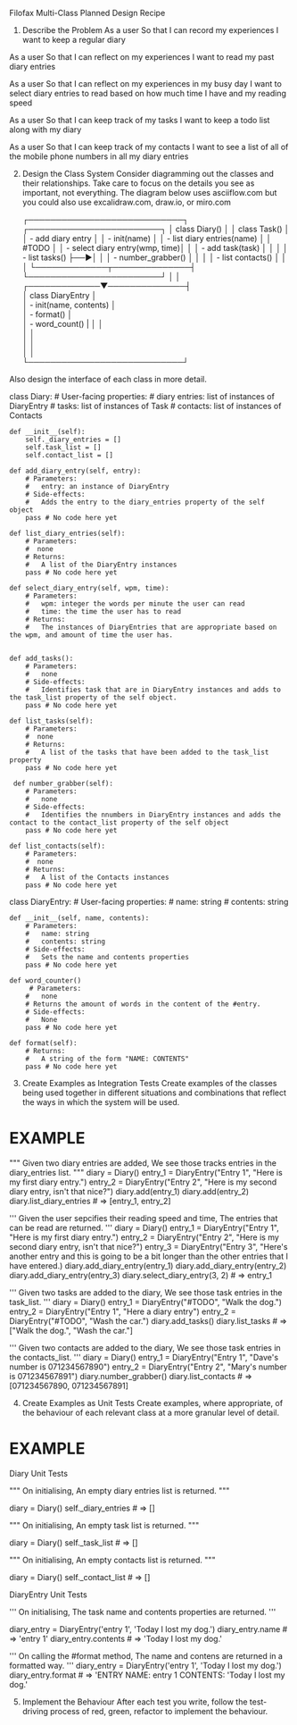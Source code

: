 Filofax Multi-Class Planned Design Recipe

1. Describe the Problem
As a user
So that I can record my experiences
I want to keep a regular diary

As a user
So that I can reflect on my experiences
I want to read my past diary entries

As a user
So that I can reflect on my experiences in my busy day
I want to select diary entries to read based on how much time I have and my reading speed

As a user
So that I can keep track of my tasks
I want to keep a todo list along with my diary

As a user
So that I can keep track of my contacts
I want to see a list of all of the mobile phone numbers in all my diary entries

2. Design the Class System
Consider diagramming out the classes and their relationships. Take care to focus on the details you see as important, not everything. The diagram below uses asciiflow.com but you could also use excalidraw.com, draw.io, or miro.com


   ┌────────────────────────────┐   ┌────────────────────────┐
   │ class Diary()              │   │ class Task()           │
   │ - add diary entry          │   │  - init(name)          │
   │ - list diary entries(name) │   │  #TODO                 │
   │ - select diary entry(wmp, time)│                        │
   │ - add task(task)           │   │                        │
   │ - list tasks()             ├──►│                        │
   │ - number_grabber()         │   │                        │
   │ - list contacts()          │   │                        │
   └─────────────┬──────────────┤   └────────────────────────┘
                 │              │
   ┌─────────────▼──────────────┤     
   │ class DiaryEntry           │     
   │ - init(name, contents)     │      
   │ - format()                 │      
   │ - word_count()             |
   │                            │      
   │                            │      
   │                            │      
   │                            │      
   └────────────────────────────┘      

Also design the interface of each class in more detail.

class Diary:
    #   User-facing properties:
    #   diary entries: list of instances of DiaryEntry
    #   tasks: list of instances of Task
    #   contacts: list of instances of Contacts

    def __init__(self):
        self._diary_entries = []
        self.task_list = []
        self.contact_list = []

    def add_diary_entry(self, entry):
        # Parameters:
        #   entry: an instance of DiaryEntry
        # Side-effects:
        #   Adds the entry to the diary_entries property of the self object
        pass # No code here yet

    def list_diary_entries(self):
        # Parameters:
        #  none
        # Returns:
        #   A list of the DiaryEntry instances 
        pass # No code here yet

    def select_diary_entry(self, wpm, time):
        # Parameters:
        #   wpm: integer the words per minute the user can read
        #   time: the time the user has to read
        # Returns:
        #   The instances of DiaryEntries that are appropriate based on the wpm, and amount of time the user has.
        

    def add_tasks():
        # Parameters:
        #   none
        # Side-effects:
        #   Identifies task that are in DiaryEntry instances and adds to the task_list property of the self object.
        pass # No code here yet

    def list_tasks(self):
        # Parameters:
        #  none
        # Returns:
        #   A list of the tasks that have been added to the task_list property
        pass # No code here yet

     def number_grabber(self):
        # Parameters:
        #   none
        # Side-effects:
        #   Identifies the nnumbers in DiaryEntry instances and adds the contact to the contact_list property of the self object
        pass # No code here yet

    def list_contacts(self):
        # Parameters:
        #  none
        # Returns:
        #   A list of the Contacts instances 
        pass # No code here yet

class DiaryEntry:
    # User-facing properties:
    #   name: string
    #   contents: string

    def __init__(self, name, contents):
        # Parameters:
        #   name: string
        #   contents: string
        # Side-effects:
        #   Sets the name and contents properties
        pass # No code here yet

    def word_counter()
         # Parameters:
        #   none
        # Returns the amount of words in the content of the #entry.
        # Side-effects:
        #   None
        pass # No code here yet

    def format(self):
        # Returns:
        #   A string of the form "NAME: CONTENTS"
        pass # No code here yet

<!-- class Task():
    # User-facing properties:
    #   task: string

    def __init__(self, task):
        # Parameters:
        #   task: string
        # Side-effects:
        #   Sets the name a property
        pass # No code here yet

class Contacts():
    # User-facing properties:
    #  name: string
    #  number: string

    def __init__(self, name, number):
        # Parameters:
        #   name: string
        #   number: string
        # Side-effects:
        #   Sets the name and number properties
        pass # No code here yet

    def format(self):
        # Returns:
        #   A string of the form "NAME: 01234567890"
        pass # No code here yet -->

3. Create Examples as Integration Tests
Create examples of the classes being used together in different situations and combinations that reflect the ways in which the system will be used.

# EXAMPLE

"""
Given two diary entries are added,
We see those tracks entries in the diary_entries list.
"""
diary = Diary()
entry_1 = DiaryEntry("Entry 1", "Here is my first diary entry.")
entry_2 = DiaryEntry("Entry 2", "Here is my second diary entry, isn't that nice?")
diary.add(entry_1)
diary.add(entry_2)
diary.list_diary_entries # => [entry_1, entry_2]

'''
Given the user sepcifies their reading speed and time,
The entries that can be read are returned. 
'''
diary = Diary()
entry_1 = DiaryEntry("Entry 1", "Here is my first diary entry.")
entry_2 = DiaryEntry("Entry 2", "Here is my second diary entry, isn't that nice?")
entry_3 = DiaryEntry("Entry 3", "Here's another entry and this is going to be a bit longer than the other entries that I have entered.)
diary.add_diary_entry(entry_1)
diary.add_diary_entry(entry_2)
diary.add_diary_entry(entry_3)
diary.select_diary_entry(3, 2) # => entry_1

'''
Given two tasks are added to the diary,
We see those task entries in the task_list.
'''
diary = Diary()
entry_1 = DiaryEntry("#TODO", "Walk the dog.")
entry_2 = DiaryEntry("Entry 1", "Here a diary entry")
entry_2 = DiaryEntry("#TODO", "Wash the car.")
diary.add_tasks()
diary.list_tasks # => ["Walk the dog.", "Wash the car."]

'''
Given two contacts are added to the diary,
We see those task entries in the contacts_list.
'''
diary = Diary()
entry_1 = DiaryEntry("Entry 1", "Dave's number is 071234567890")
entry_2 = DiaryEntry("Entry 2", "Mary's number is 071234567891")
diary.number_grabber()
diary.list_contacts # => [071234567890, 071234567891]



4. Create Examples as Unit Tests
Create examples, where appropriate, of the behaviour of each relevant class at a more granular level of detail.

# EXAMPLE

Diary Unit Tests

"""
On initialising,
An empty diary entries list is returned.
"""

diary = Diary()
self._diary_entries # =>  []

"""
On initialising,
An empty task list is returned.
"""

diary = Diary()
self._task_list # =>  []

"""
On initialising,
An empty contacts list is returned.
"""

diary = Diary()
self._contact_list # =>  []

DiaryEntry Unit Tests

''' 
On initialising,
The task name and contents properties are returned.
'''

diary_entry = DiaryEntry('entry 1', 'Today I lost my dog.')
diary_entry.name # => 'entry 1'
diary_entry.contents # => 'Today I lost my dog.'

'''
On calling the #format method,
The name and contens are returned in a formatted way.
'''
diary_entry = DiaryEntry('entry 1', 'Today I lost my dog.')
diary_entry.format # => 'ENTRY NAME: entry 1 CONTENTS: 'Today I lost my dog.'




5. Implement the Behaviour
After each test you write, follow the test-driving process of red, green, refactor to implement the behaviour.